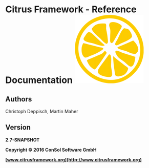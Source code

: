 # Citrus Framework - Reference Documentation ![citrus-logo](images/citrus_logo.png) 

## Authors

Christoph Deppisch, Martin Maher

## Version

**2.7-SNAPSHOT**

**Copyright © 2016 ConSol Software GmbH**

**[www.citrusframework.org](http://www.citrusframework.org)**

